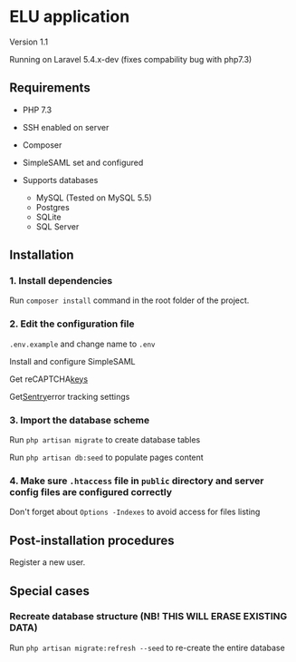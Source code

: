 # ELU application

Version 1.1

Running on Laravel 5.4.x-dev (fixes compability bug with php7.3)

## Requirements

* PHP 7.3

* SSH enabled on server

* Composer

* SimpleSAML set and configured
  
* Supports databases
  * MySQL (Tested on MySQL 5.5)
  * Postgres
  * SQLite
  * SQL Server
  
  
## Installation 

### 1. Install dependencies

Run `composer install` command in the root folder of the project.

### 2. Edit the configuration file

`.env.example`  and change name to `.env`

Install and configure SimpleSAML

Get reCAPTCHA[keys](https://www.google.com/recaptcha)

Get[Sentry](https://sentry.io)error tracking settings

### 3. Import the database scheme

Run `php artisan migrate` to create database tables

Run `php artisan db:seed` to populate pages content

### 4. Make sure `.htaccess` file in `public` directory and server config files are configured correctly
Don't forget about `Options -Indexes` to avoid access for files listing

## Post-installation procedures

Register a new user.

## Special cases 

### Recreate database structure (NB! THIS WILL ERASE EXISTING DATA)

Run `php artisan migrate:refresh --seed` to re-create the entire database